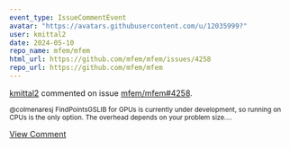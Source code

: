 ```yaml
---
event_type: IssueCommentEvent
avatar: "https://avatars.githubusercontent.com/u/12035999?"
user: kmittal2
date: 2024-05-10
repo_name: mfem/mfem
html_url: https://github.com/mfem/mfem/issues/4258
repo_url: https://github.com/mfem/mfem
---
```


<a href='https://github.com/kmittal2' target='_blank'>kmittal2</a> commented on issue <a href='https://github.com/mfem/mfem/issues/4258' target='_blank'>mfem/mfem#4258</a>.

<small>@colmenaresj FindPointsGSLIB for GPUs is currently under development, so running on CPUs is the only option. The overhead depends on your problem size....</small>

<a href='https://github.com/mfem/mfem/issues/4258' target='_blank'>View Comment</a>